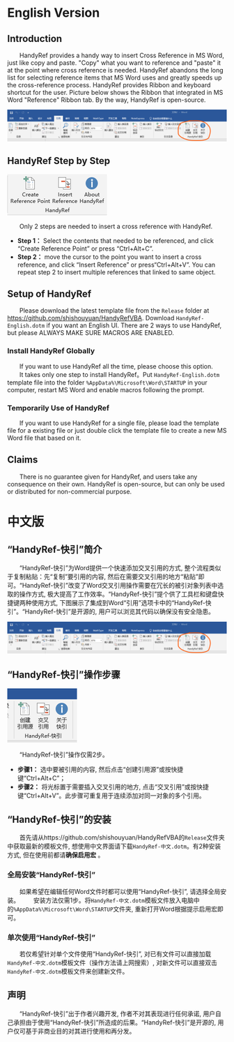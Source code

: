 # English Version
## Introduction
&ensp;&ensp;&ensp;&ensp;HandyRef provides a handy way to insert Cross Reference in MS Word, just like copy and paste. "Copy" what you want to reference and "paste" it at the point where cross reference is needed. HandyRef abandons the long list for selecting reference items that MS Word uses and greatly speeds up the cross-reference process. HandyRef provides Ribbon and keyboard shortcut for the user. Picture below shows the Ribbon that integrated in MS Word "Reference" Ribbon tab. By the way, HandyRef is open-source.

![1-1.png](Docs/images/en/1-1.png "HandyRef integrated in the 'Reference' tab")

## HandyRef Step by Step

![2-1.png](Docs/images/en/2-1.png "Details of the HandyRef Ribbon buttons")

&ensp;&ensp;&ensp;&ensp;Only 2 steps are needed to insert a cross reference with HandyRef.
* **Step 1：** Select the contents that needed to be referenced, and click “Create Reference Point” or press “Ctrl+Alt+C”.
* **Step 2：** move the cursor to the point you want to insert a cross reference, and click “Insert Reference” or press“Ctrl+Alt+V”. You can repeat step 2 to insert multiple references that linked to same object.

## Setup of HandyRef
&ensp;&ensp;&ensp;&ensp;Please download the latest template file from the `Release` folder at https://github.com/shishouyuan/HandyRefVBA. Download `HandyRef-English.dotm` if you want an English UI. There are 2 ways to use HandyRef, but please ALWAYS MAKE SURE MACROS ARE ENABLED.
### Install HandyRef Globally
&ensp;&ensp;&ensp;&ensp;If you want to use HandyRef all the time, please choose this option. 
&ensp;&ensp;&ensp;&ensp;It takes only one step to install HandyRef。Put `HandyRef-English.dotm` template file into the folder  `%AppData%\Microsoft\Word\STARTUP` in your computer,  restart MS Word and enable macros following the prompt.
### Temporarily Use of HandyRef
&ensp;&ensp;&ensp;&ensp;If you want to use HandyRef for a single file, please load the template file for a existing file or just double click the template file to create a new MS Word file that based on it.

## Claims
&ensp;&ensp;&ensp;&ensp;There is no guarantee given for HandyRef, and users take any consequence on their own. HandyRef is open-source, but can only be used or distributed for non-commercial purpose.

# 中文版
## “HandyRef-快引”简介
&ensp;&ensp;&ensp;&ensp;“HandyRef-快引”为Word提供一个快速添加交叉引用的方式, 整个流程类似于复制粘贴：先“复制”要引用的内容, 然后在需要交叉引用的地方“粘贴”即可。“HandyRef-快引”改变了Word交叉引用操作需要在冗长的被引对象列表中选取的操作方式, 极大提高了工作效率。“HandyRef-快引”提个供了工具栏和键盘快捷键两种使用方式, 下图展示了集成到Word“引用”选项卡中的“HandyRef-快引”。“HandyRef-快引”是开源的, 用户可以浏览其代码以确保没有安全隐患。

![1-1.png](Docs/images/zh/1-1.png "位于“引用”选项卡中的“HandyRef-快引”工具栏")

## “HandyRef-快引”操作步骤

![2-1.png](Docs/images/zh/2-1.png "HandyRef-快引”工具栏详情")

&ensp;&ensp;&ensp;&ensp;“HandyRef-快引”操作仅需2步。
* **步骤1：** 选中要被引用的内容, 然后点击“创建引用源”或按快捷键“Ctrl+Alt+C”；
* **步骤2：** 将光标置于需要插入交叉引用的地方, 点击“交叉引用”或按快捷键“Ctrl+Alt+V”。此步骤可重复用于连续添加对同一对象的多个引用。
## “HandyRef-快引”的安装
&ensp;&ensp;&ensp;&ensp;首先请从https://github.com/shishouyuan/HandyRefVBA的`Release`文件夹中获取最新的模板文件, 想使用中文界面请下载`HandyRef-中文.dotm`。有2种安装方式, 但在使用前都请**确保启用宏** 。
### 全局安装“HandyRef-快引”
&ensp;&ensp;&ensp;&ensp;如果希望在编辑任何Word文件时都可以使用“HandyRef-快引”, 请选择全局安装。
&ensp;&ensp;&ensp;&ensp;安装方法仅需1步。将`HandyRef-中文.dotm`模板文件放入电脑中的`%AppData%\Microsoft\Word\STARTUP`文件夹, 重新打开Word根据提示启用宏即可。
### 单次使用“HandyRef-快引”
&ensp;&ensp;&ensp;&ensp;若仅希望针对单个文件使用“HandyRef-快引”, 对已有文件可以直接加载`HandyRef-中文.dotm`模板文件（操作方法请上网搜索）, 对新文件可以直接双击`HandyRef-中文.dotm`模板文件来创建新文件。
## 声明
&ensp;&ensp;&ensp;&ensp;“HandyRef-快引”出于作者兴趣开发, 作者不对其表现进行任何承诺, 用户自己承担由于使用“HandyRef-快引”所造成的后果。“HandyRef-快引”是开源的, 用户仅可基于非商业目的对其进行使用和再分发。
